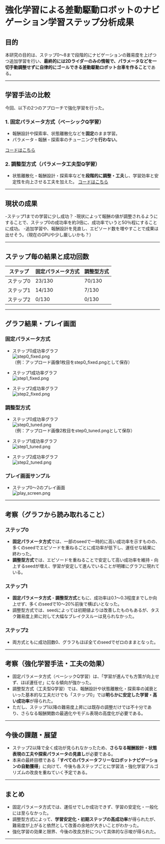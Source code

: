# 強化学習による差動駆動ロボットのナビゲーション学習ステップ分析成果

## 目的

本研究の目的は、ステップ0〜8まで段階的にナビゲーションの難易度を上げつつ追加学習を行い、**最終的には2Dライダーのみの情報で、パラメータなどを一切手動調整せずに自律的にゴールできる差動駆動ロボット台車を作ること**である。

---

## 学習手法の比較

今回、以下の2つのアプローチで強化学習を行った。

### 1. **固定パラメータ方式**（ベーシックQ学習）

- 報酬設計や探索率、状態離散化などを**固定**のまま学習。
- パラメータ・報酬・探索率のチューニングを**行わない**。

[コードはこちら](https://github.com/Saisei2004/nav-rl-qlearning/blob/main/train_rl_o.py)

### 2. **調整型方式**（パラメータ工夫型Q学習）

- 状態離散化・報酬設計・探索率などを**段階的に調整・工夫**し、学習効率と安定性を向上させる工夫を加えた。
[コードはこちら](https://github.com/Saisei2004/nav-rl-qlearning/blob/main/train_rl.py)

---

## 現状の成果

-ステップ1までの学習に少し成功？
-現状によって報酬の値が調整されるようにすることで、ステップ0の成功率を約3倍に、成功率でいうと50％程にすることに成功。
-追加学習や、報酬設計を見直し、エピソード数を増やすことで成果は出せそう。（現在のGPUや少し厳しいかも？）

---

## ステップ毎の結果と成功回数

| ステップ    | 固定パラメータ方式 | 調整型方式   |
|-------------|--------------------|--------------|
| ステップ0   | 23/130             | 70/130       |
| ステップ1   | 14/130             | 7/130        |
| ステップ2   | 0/130              | 0/130        |

---

## グラフ結果・プレイ画面

### 固定パラメータ方式

- ステップ0成功率グラフ  
  ![step0_fixed.png](step0_fixed.png)  
  （例：アップロード画像1枚目をstep0_fixed.pngとして保存）

- ステップ1成功率グラフ  
  ![step1_fixed.png](step1_fixed.png)

- ステップ2成功率グラフ  
  ![step2_fixed.png](step2_fixed.png)

### 調整型方式

- ステップ0成功率グラフ  
  ![step0_tuned.png](step0_tuned.png)  
  （例：アップロード画像2枚目をstep0_tuned.pngとして保存）

- ステップ1成功率グラフ  
  ![step1_tuned.png](step1_tuned.png)

- ステップ2成功率グラフ  
  ![step2_tuned.png](step2_tuned.png)

### プレイ画面サンプル

- ステップ0〜2のプレイ画面  
  ![play_screen.png](play_screen.png)

---

## 考察（グラフから読み取れること）

### ステップ0

- **固定パラメータ方式**では、一部のseedで一時的に高い成功率を示すものの、多くのseedでエピソードを重ねるごとに成功率が低下し、運任せな結果に終わった。
- **調整型方式**では、エピソードを重ねることで安定して高い成功率を維持・向上するseedが増え、学習が安定して進んでいることが明確にグラフに現れている。

### ステップ1

- **固定パラメータ方式**・**調整型方式**ともに、成功率は0.1〜0.3程度までしか向上せず、多くのseedで10〜20%前後で横ばいとなった。
- 調整型方式では、seedによっては初期値よりは改善したものもあるが、タスク難易度上昇に対して大幅なブレイクスルーは見られなかった。

### ステップ2

- 両方式ともに成功回数0、グラフもほぼ全てのseedでゼロのままとなった。

---

## 考察（強化学習手法・工夫の効果）

- 固定パラメータ方式（ベーシックQ学習）は、「学習が進んでも方策が向上せず、ほぼ運任せ」になる傾向が強かった。
- 調整型方式（工夫型Q学習）では、報酬設計や状態離散化・探索率の減衰といった基本的な工夫だけでも「ステップ0」では**明らかに安定した学習・高い成功率**が得られた。
- ただし、ステップ1以降の難易度上昇には既存の調整だけでは不十分であり、さらなる報酬関数の最適化やモデル表現の高度化が必要である。

---

## 今後の課題・展望

- ステップ2以降で全く成功が見られなかったため、**さらなる報酬設計・状態表現の工夫や探索パラメータの見直し**が必要である。
- 本来の最終目標である「**すべてのパラメータフリーなロボットナビゲーションの自動獲得**」に向けて、今後も各ステップごとに学習法・強化学習アルゴリズムの改良を重ねていく予定である。

---

## まとめ

- 固定パラメータ方式では、運任せでしか成功できず、学習の安定化・一般化には至らなかった。
- 調整型方式によって、**学習安定化・初期ステップの高成功率**が得られたが、難易度が上がると依然として改善の余地が大きいことがわかった。
- 強化学習の効果と限界、今後の改良方針について具体的な示唆が得られた。

---
